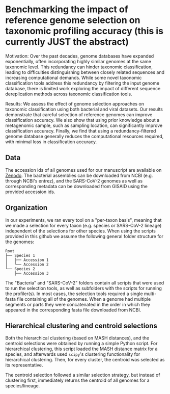 # Benchmarking the impact of reference genome selection on taxonomic profiling accuracy (this is currently JUST the abstract)
Motivation: Over the past decades, genome databases have expanded exponentially, often incorporating
highly similar genomes at the same taxonomic level. This redundancy can hinder taxonomic classification,
leading to difficulties distinguishing between closely related sequences and increasing computational
demands. While some novel taxonomic classification tools address this redundancy by filtering the input
genome database, there is limited work exploring the impact of different sequence dereplication methods
across taxonomic classification tools.

Results: We assess the effect of genome selection approaches on taxonomic classification using both bacterial
and viral datasets. Our results demonstrate that careful selection of reference genomes can improve classification
accuracy. We also show that using prior knowledge about a metagenomic sample, such as sampling
location, can significantly improve classification accuracy. Finally, we find that using a redundancy-filtered
genome database generally reduces the computational resources required, with minimal loss in classification
accuracy.

## Data
The accession ids of all genomes used for our manuscript are available on [Zenodo](https://doi.org/10.5281/zenodo.14727633). The bacterial assemblies can be downloaded from NCBI (e.g. through NCBI's entrez), and the SARS-CoV-2 genomes as well as corresponding metadata can be downloaded from GISAID using the provided accession ids.

## Organization
In our experiments, we ran every tool on a "per-taxon basis", meaning that we made a selection for every taxon (e.g. species or SARS-CoV-2 lineage) independent of the selections for other species. When using the scripts provided in this github we assume the following general folder structure for the genomes:

```
Root
├── Species 1
│   ├── Accession 1
│   └── Accession 2
└── Species 2
    ├── Accession 3
```

The "Bacteria" and "SARS-CoV-2" folders contain all scripts that were used to run the selection tools, as well as subfolders with the scripts for running the profiler(s). In most cases, the selection tools required a single multi-fasta file containing all of the genomes. When a genome had multiple segments or parts they were concatenated in the order in which they appeared in the corresponding fasta file downloaded from NCBI.


## Hierarchical clustering and centroid selections
Both the hierarchical clustering (based on MASH distances), and the centroid selections were obtained by running a simple Python script. For hierarchical clustering, this script loaded the MASH distance matrix for a species, and afterwards used `scipy`'s clustering functionality for hierarchical clustering. Then, for every cluster, the centroid was selected as its representative.

The centroid selection followed a similar selection strategy, but instead of clustering first, immediately returns the centroid of all genomes for a species/lineage.
